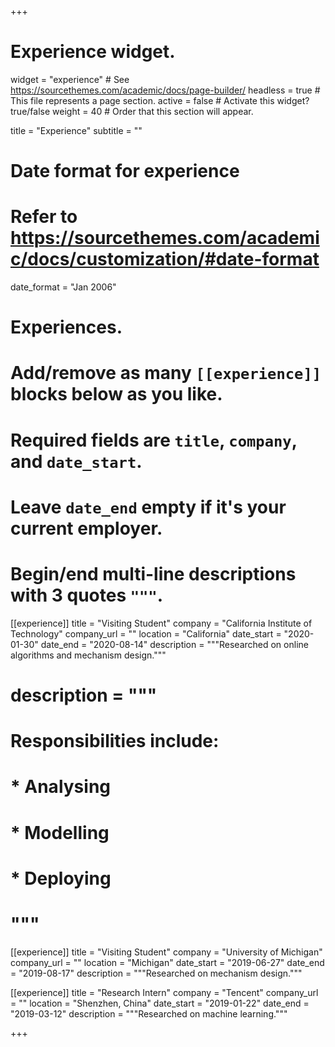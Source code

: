 +++
# Experience widget.
widget = "experience"  # See https://sourcethemes.com/academic/docs/page-builder/
headless = true  # This file represents a page section.
active = false  # Activate this widget? true/false
weight = 40  # Order that this section will appear.

title = "Experience"
subtitle = ""

# Date format for experience
#   Refer to https://sourcethemes.com/academic/docs/customization/#date-format
date_format = "Jan 2006"

# Experiences.
#   Add/remove as many `[[experience]]` blocks below as you like.
#   Required fields are `title`, `company`, and `date_start`.
#   Leave `date_end` empty if it's your current employer.
#   Begin/end multi-line descriptions with 3 quotes `"""`.
[[experience]]
  title = "Visiting Student"
  company = "California Institute of Technology"
  company_url = ""
  location = "California"
  date_start = "2020-01-30"
  date_end = "2020-08-14"
  description = """Researched on online algorithms and mechanism design."""

  # description = """
  # Responsibilities include:
  
  # * Analysing
  # * Modelling
  # * Deploying
  # """

[[experience]]
  title = "Visiting Student"
  company = "University of Michigan"
  company_url = ""
  location = "Michigan"
  date_start = "2019-06-27"
  date_end = "2019-08-17"
  description = """Researched on mechanism design."""

[[experience]]
  title = "Research Intern"
  company = "Tencent"
  company_url = ""
  location = "Shenzhen, China"
  date_start = "2019-01-22"
  date_end = "2019-03-12"
  description = """Researched on machine learning."""

+++
